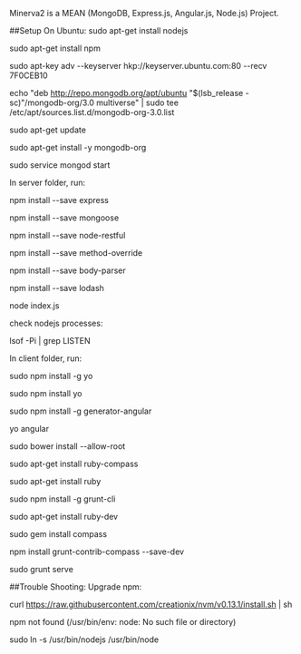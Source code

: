 
Minerva2 is a MEAN (MongoDB, Express.js, Angular.js, Node.js) Project.

##Setup On Ubuntu:
sudo apt-get install nodejs

sudo apt-get install npm

sudo apt-key adv --keyserver hkp://keyserver.ubuntu.com:80 --recv 7F0CEB10

echo "deb http://repo.mongodb.org/apt/ubuntu "$(lsb_release -sc)"/mongodb-org/3.0 multiverse" | sudo tee /etc/apt/sources.list.d/mongodb-org-3.0.list

sudo apt-get update

sudo apt-get install -y mongodb-org

sudo service mongod start


In server folder, run:

npm install --save express

npm install --save mongoose

npm install --save node-restful

npm install --save method-override

npm install --save body-parser

npm install --save lodash

node index.js

check nodejs processes:

lsof -Pi | grep LISTEN


In client folder, run:

sudo npm install -g yo

sudo npm install yo

sudo npm install -g generator-angular

yo angular

sudo bower install --allow-root

sudo apt-get install ruby-compass

sudo apt-get install ruby

sudo npm install -g grunt-cli

sudo apt-get install ruby-dev

sudo gem install compass

npm install grunt-contrib-compass --save-dev

sudo grunt serve

##Trouble Shooting:
Upgrade npm:

curl https://raw.githubusercontent.com/creationix/nvm/v0.13.1/install.sh | sh

npm not found (/usr/bin/env: node: No such file or directory)

sudo ln -s /usr/bin/nodejs /usr/bin/node
